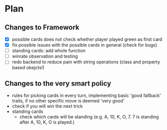 # Plan

## Changes to Framework
+ [x] possible cards does not check whether player played green as first card
+ [x] fix possible issues with the possible cards in general (check for bugs)
+ [ ] standing cards: add whole function
+ [ ] winrate observation and testing
+ [ ] redo backend to reduce pain with string operations (class and property based obejcts!)

## Changes to the very smart policy
+ rules for picking cards in every turn, implementing basic 'good fallback' traits, if no other specific move is deemed 'very good'
+ check if you will win the next trick
+ standing cards
  + check which cards will be standing (e.g. A, 10, K, O, 7. 7 is standing after A, 10, K, O is played.)
